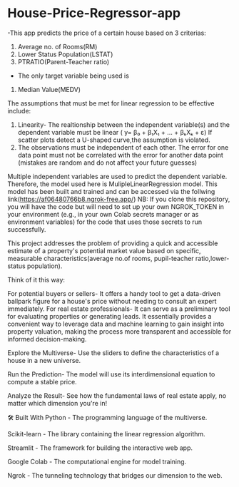 # House-Price-Regressor-app
-This app predicts the price of a certain house based on 3 criterias:
 1. Average no. of Rooms(RM)
 2.  Lower Status Population(LSTAT)
 3.  PTRATIO(Parent-Teacher ratio)
- The only target variable being used is
1. Median Value(MEDV)

The assumptions that must be met for linear regression to be effective include:
1. Linearity- The realtionship between the independent variable(s) and the dependent variable must be linear ( y= β₀ + β₁X₁ + ... + βₖXₖ + ε) If scatter plots detect a U-shaped curve,the assumption is violated.
2. The observations must be independent of each other. The error for one data point must not be correlated with the error for another data point (mistakes are random and do not affect your future guesses)


Multiple independent variables are used to predict the dependent variable. Therefore, the model used here is MulipleLinearRegression model. This model has been built and trained and can be accessed via the follwing link(https://af06480766b8.ngrok-free.app/)
NB: If you clone this repository, you will have the code but will need to set up your own NGROK_TOKEN in your environment (e.g., in your own Colab secrets manager or as environment variables) for the code that uses those secrets to run successfully.


This project addresses the problem of providing a quick and accessible estimate of a property's potential market value based on specific, measurable characteristics(average no.of rooms, pupil-teacher ratio,lower-status population).

Think of it this way:

For potential buyers or sellers- It offers a handy tool to get a data-driven ballpark figure for a house's price without needing to consult an expert immediately.
For real estate professionals- It can serve as a preliminary tool for evaluating properties or generating leads.
It essentially provides a convenient way to leverage data and machine learning to gain insight into property valuation, making the process more transparent and accessible for informed decision-making.


Explore the Multiverse- Use the sliders to define the characteristics of a house in a new universe.

Run the Prediction- The model will use its interdimensional equation to compute a stable price.

Analyze the Result- See how the fundamental laws of real estate apply, no matter which dimension you're in!

🛠️ Built With
Python - The programming language of the multiverse.

Scikit-learn - The library containing the linear regression algorithm.

Streamlit - The framework for building the interactive web app.

Google Colab - The computational engine for model training.

Ngrok - The tunneling technology that bridges our dimension to the web.



